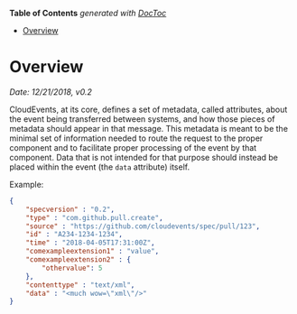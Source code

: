 <!-- START doctoc generated TOC please keep comment here to allow auto update -->
<!-- DON'T EDIT THIS SECTION, INSTEAD RE-RUN doctoc TO UPDATE -->
**Table of Contents**  *generated with [DocToc](https://github.com/thlorenz/doctoc)*

- [Overview](#overview)

<!-- END doctoc generated TOC please keep comment here to allow auto update -->

# Overview

*Date: 12/21/2018, v0.2*

CloudEvents, at its core, defines a set of metadata, called attributes, about the event being
transferred between systems, and how those pieces of metadata should appear in that message. This
metadata is meant to be the minimal set of information needed to route the request to the proper
component and to facilitate proper processing of the event by that component. Data that is not
intended for that purpose should instead be placed within the event (the `data` attribute) itself.

Example:

```json
{
    "specversion" : "0.2",
    "type" : "com.github.pull.create",
    "source" : "https://github.com/cloudevents/spec/pull/123",
    "id" : "A234-1234-1234",
    "time" : "2018-04-05T17:31:00Z",
    "comexampleextension1" : "value",
    "comexampleextension2" : {
        "othervalue": 5
    },
    "contenttype" : "text/xml",
    "data" : "<much wow=\"xml\"/>"
}
```
